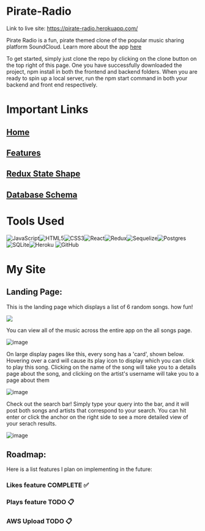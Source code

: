 # Pirate-Radio

Link to live site: https://pirate-radio.herokuapp.com/


Pirate Radio is a fun, pirate themed clone of the popular music sharing platform SoundCloud. Learn more about the app
[here](https://github.com/B1G-M0N3Y/pirate-radio/wiki)

To get started, simply just clone the repo by clicking on the clone button on the top right of this page. One you have successfully downloaded the project, npm install in both the frontend and backend folders. When you are ready to spin up a local server, run the npm start command in both your backend and front end respectively.

# Important Links
## [Home](https://github.com/B1G-M0N3Y/pirate-radio/wiki)
## [Features](https://github.com/B1G-M0N3Y/pirate-radio/wiki/Features)
## [Redux State Shape](https://github.com/B1G-M0N3Y/pirate-radio/wiki/Redux-State-Shape)
## [Database Schema](https://github.com/B1G-M0N3Y/pirate-radio/blob/main/soundcloud_dbdiagram.png)


# Tools Used
![JavaScript](https://img.shields.io/badge/javascript-%23323330.svg?style=for-the-badge&logo=javascript&logoColor=%23F7DF1E)![HTML5](https://img.shields.io/badge/html5-%23E34F26.svg?style=for-the-badge&logo=html5&logoColor=white)![CSS3](https://img.shields.io/badge/css3-%231572B6.svg?style=for-the-badge&logo=css3&logoColor=white)![React](https://img.shields.io/badge/react-%2320232a.svg?style=for-the-badge&logo=react&logoColor=%2361DAFB)![Redux](https://img.shields.io/badge/redux-%23593d88.svg?style=for-the-badge&logo=redux&logoColor=white)![Sequelize](https://img.shields.io/badge/Sequelize-52B0E7?style=for-the-badge&logo=Sequelize&logoColor=white)![Postgres](https://img.shields.io/badge/postgres-%23316192.svg?style=for-the-badge&logo=postgresql&logoColor=white)![SQLite](https://img.shields.io/badge/sqlite-%2307405e.svg?style=for-the-badge&logo=sqlite&logoColor=white)![Heroku](https://img.shields.io/badge/heroku-%23430098.svg?style=for-the-badge&logo=heroku&logoColor=white)	![GitHub](https://img.shields.io/badge/github-%23121011.svg?style=for-the-badge&logo=github&logoColor=white)

# My Site

## Landing Page:

This is the landing page which displays a list of 6 random songs. how fun!

<img src='https://res.cloudinary.com/dy199z8qt/image/upload/v1666602202/landingpage_iyqsri.png'>

You can view all of the music across the entire app on the all songs page.

![image](https://user-images.githubusercontent.com/35247153/220784613-a7c9ca83-242e-42dc-94cf-ab25935f0588.png)

On large display pages like this, every song has a 'card', shown below. Hovering over a card will cause its play icon to display which you can click to play this song. Clicking on the name of the song will take you to a details page about the song, and clicking on the artist's username will take you to a page about them

![image](https://user-images.githubusercontent.com/35247153/220784806-f04e1963-aa83-43d8-92a8-ca34306153d6.png)

Check out the search bar! Simply type your query into the bar, and it will post both songs and artists that correspond to your search. You can hit enter or click the anchor on the right side to see a more detailed view of your serach results.

![image](https://user-images.githubusercontent.com/35247153/220787426-3ff73e18-9a05-43cd-a943-85e41051b0ff.png)


## Roadmap:

Here is a list features I plan on implementing in the future:

### Likes feature COMPLETE ✅
### Plays feature TODO 📋
### AWS Upload TODO 📋

